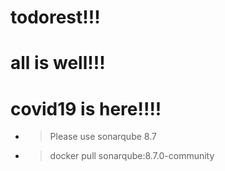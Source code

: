 # todorest!!!
# all is well!!!
# covid19 is here!!!!


- > Please use sonarqube 8.7
- > docker pull sonarqube:8.7.0-community
